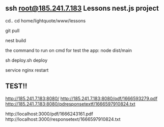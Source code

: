 
ssh root@185.241.7.183
Lessons nest.js project 
------------------------
cd..
cd home/lightquote/www/lessons

git pull 

nest build 

the command to run on cmd for test the app: 
node dist/main 


sh deploy.sh deploy

service nginx restart 

TEST!!
--------------------------
http://185.241.7.183:8080/
http://185.241.7.183:8080/pdf/1666593279.pdf
http://185.241.7.183:8080/pdresponsetextf/1666597910824.txt

http://localhost:3000/pdf/1666243161.pdf
http://localhost:3000/responsetext/1666597910824.txt


